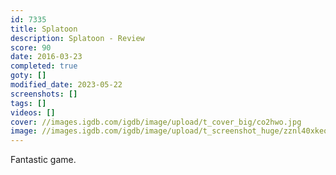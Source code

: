 ```yaml
---
id: 7335
title: Splatoon
description: Splatoon - Review
score: 90
date: 2016-03-23
completed: true
goty: []
modified_date: 2023-05-22
screenshots: []
tags: []
videos: []
cover: //images.igdb.com/igdb/image/upload/t_cover_big/co2hwo.jpg
image: //images.igdb.com/igdb/image/upload/t_screenshot_huge/zznl40xkeo6zkc7m7q0g.jpg
---
```

Fantastic game. 